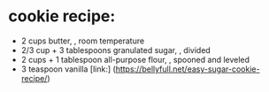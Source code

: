 # cookie recipe:
- 2 cups butter, , room temperature
- 2/3 cup + 3 tablespoons granulated sugar, , divided
- 2 cups + 1 tablespoon all-purpose flour, , spooned and leveled
- 3 teaspoon vanilla
[link:] (https://bellyfull.net/easy-sugar-cookie-recipe/)
